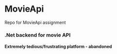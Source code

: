 # MovieApi
Repo for MovieApi assignment

<h3>.Net backend for movie API
<h4>Extremely tedious/frustrating platform - abandoned
